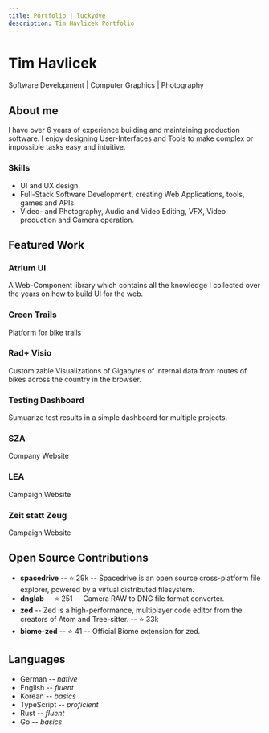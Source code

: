 ```yaml
---
title: Portfolio | luckydye
description: Tim Havlicek Portfolio
---
```


# Tim Havlicek

Software Development | Computer Graphics | Photography

## About me

I have over 6 years of experience building and maintaining production software. I enjoy designing User-Interfaces and Tools to make complex or impossible tasks easy and intuitive.

### Skills

- UI and UX design.
- Full-Stack Software Development, creating Web Applications, tools, games and APIs.
- Video- and Photography, Audio and Video Editing, VFX, Video production and Camera operation.

## Featured Work

### Atrium UI
A Web-Component library which contains all the knowledge I collected over the years on how to build UI for the web.

### Green Trails 
Platform for bike trails

### Rad+ Visio 
Customizable Visualizations of Gigabytes of internal data from routes of bikes across the country in the browser.

### Testing Dashboard 
Sumuarize test results in a simple dashboard for multiple projects.

### SZA 
Company Website

### LEA 
Campaign Website

### Zeit statt Zeug
Campaign Website

## Open Source Contributions

- **spacedrive** -- ⭐ 29k -- Spacedrive is an open source cross-platform file explorer, powered by a virtual distributed filesystem.
- **dnglab** -- ⭐ 251 -- Camera RAW to DNG file format converter.
- **zed** -- Zed is a high-performance, multiplayer code editor from the creators of Atom and Tree-sitter. -- ⭐ 33k
- **biome-zed** -- ⭐ 41 -- Official Biome extension for zed.

## Languages

- German -- _native_
- English -- _fluent_
- Korean -- _basics_
- TypeScript -- _proficient_
- Rust -- _fluent_
- Go -- _basics_
